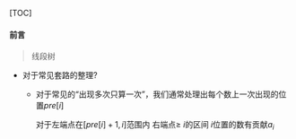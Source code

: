 [TOC]

#### 前言

> 线段树

- 对于常见套路的整理?

  - 对于常见的“出现多次只算一次”，我们通常处理出每个数上一次出现的位置$pre[i]$ 

    对于左端点在$[pre[i]+1,i]$范围内 右端点$\geq$ $i$的区间 $i$位置的数有贡献$a_i$





